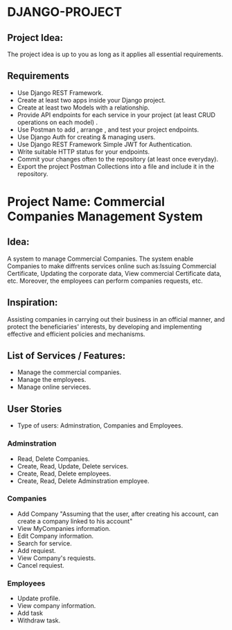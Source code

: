 # DJANGO-PROJECT

## Project Idea:
The project idea is up to you as long as it applies all essential requirements.

## Requirements 
- Use Django REST Framework.
- Create at least two apps inside your Django project.
- Create at least two Models with a relationship.
- Provide API endpoints for each service in your project (at least CRUD operations on each model) .
- Use Postman to add , arrange , and test your project endpoints.
- Use Django Auth for creating & managing users.
- Use Django REST Framework Simple JWT for Authentication.
- Write suitable HTTP status for your endpoints.
- Commit your changes often to the repository (at least once everyday).
- Export the project Postman Collections into a file and include it in the repository.



# Project Name: Commercial Companies Management System

## Idea:
A system to manage Commercial Companies. The system enable Companies to make diffrents services online such as:Issuing Commercial Certificate, Updating the corporate data, View commercial Certificate data, etc. Moreover, the employees can perform companies requests, etc.

## Inspiration:
Assisting companies in carrying out their business in an official manner, and protect the beneficiaries' interests, by developing and implementing effective and efficient policies and mechanisms.

## List of Services / Features:

- Manage the commercial companies.
- Manage the employees.
- Manage online servieces.


## User Stories
- Type of users: Adminstration, Companies and Employees.

### Adminstration

- Read, Delete Companies.
- Create, Read, Update, Delete services.
- Create, Read, Delete employees.
- Create, Read, Delete Adminstration employee.
### Companies
- Add Company "Assuming that the user, after creating his account, can create a company linked to his account"
- View MyCompanies information.
- Edit Company information.
- Search for service.
- Add requiest.
- View Company's requiests.
- Cancel requiest.

### Employees
- Update profile.
- View company information.
- Add task
- Withdraw task.
